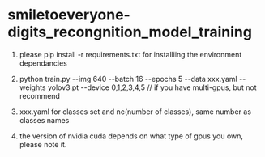 # smiletoeveryone-digits_recongnition_model_training

1. please pip install -r requirements.txt for installiing the environment dependancies

2. python train.py --img 640 --batch 16 --epochs 5 --data xxx.yaml --weights yolov3.pt --device 0,1,2,3,4,5 // if you have multi-gpus, but not recommend

3. xxx.yaml for classes set and nc(number of classes), same number as classes names

4. the version of nvidia cuda depends on what type of gpus you own, please note it.
